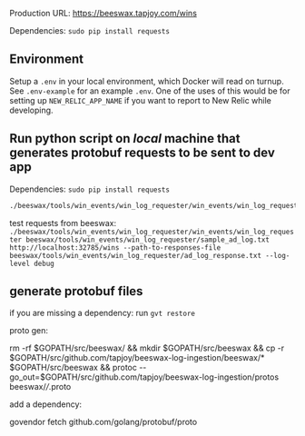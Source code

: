 Production URL: https://beeswax.tapjoy.com/wins

Dependencies:
`sudo pip install requests`

## Environment

Setup a `.env` in your local environment, which Docker will read on turnup. See `.env-example` for an example `.env`. One of the uses of this would be for setting up `NEW_RELIC_APP_NAME` if you want to report to New Relic while developing.

## Run python script on _local_ machine that generates protobuf requests to be sent to dev app

Dependencies: `sudo pip install requests`

```bash
./beeswax/tools/win_events/win_log_requester/win_events/win_log_requester beeswax/tools/win_events/win_log_requester/sample_ad_log.txt http://localhost:32785/wins --path-to-responses-file beeswax/tools/win_events/win_log_requester/ad_log_response.txt --log-level debug
```

test requests from beeswax:
`./beeswax/tools/win_events/win_log_requester/win_events/win_log_requester beeswax/tools/win_events/win_log_requester/sample_ad_log.txt http://localhost:32785/wins --path-to-responses-file beeswax/tools/win_events/win_log_requester/ad_log_response.txt --log-level debug`

## generate protobuf files

if you are missing a dependency: run `gvt restore`

proto gen:

rm -rf $GOPATH/src/beeswax/ && mkdir $GOPATH/src/beeswax && cp -r $GOPATH/src/github.com/tapjoy/beeswax-log-ingestion/beeswax/* $GOPATH/src/beeswax && protoc --go_out=$GOPATH/src/github.com/tapjoy/beeswax-log-ingestion/protos beeswax/*/*.proto

add a dependency:

govendor fetch github.com/golang/protobuf/proto
